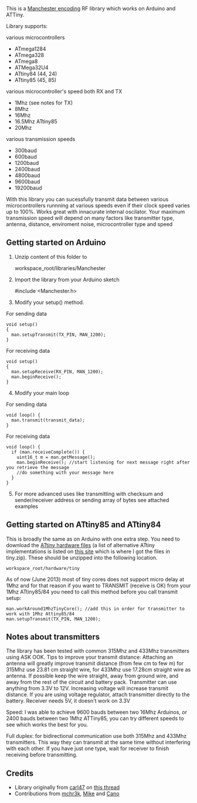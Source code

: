 This is a [Manchester encoding](http://en.wikipedia.org/wiki/Manchester_code) RF library which works on Arduino and ATTiny.

Library supports:

various microcontrollers 
* ATmega1284
* ATmega328
* ATmega8
* ATMega32U4
* ATtiny84 (44, 24)
* ATtiny85 (45, 85)

various microcontroller's speed both RX and TX
* 1Mhz (see notes for TX)
* 8Mhz
* 16Mhz
* 16.5Mhz ATtiny85
* 20Mhz

various transmission speeds
* 300baud
* 600baud
* 1200baud
* 2400baud
* 4800baud
* 9600baud
* 19200baud

With this library you can sucessfully transmit data between various microcontrollers 
runnning at various speeds even if their clock speed varies up to 100%. 
Works great with innacurate internal oscilator.
Your maximum transmission speed will depend on many factors like transmitter type, 
antenna, distance, enviroment noise, microcontroller type and speed

Getting started on Arduino
------

1) Unzip content of this folder to 

    workspace_root/libraries/Manchester
    
2) Import the library from your Arduino sketch

    #include <Manchester.h>
    
3) Modify your setup() method.

For sending data

    void setup()
    {
      man.setupTransmit(TX_PIN, MAN_1200);
    }

For receiving data
    
    void setup()
    {
      man.setupReceive(RX_PIN, MAN_1200);
      man.beginReceive();
    }
    
4) Modify your main loop

For sending data

    void loop() {
      man.transmit(transmit_data);
    }
  
For receiving data

    void loop() {
      if (man.receiveComplete()) {
        uint16_t m = man.getMessage();
        man.beginReceive(); //start listening for next message right after you retrieve the message
        //do something with your message here
      }
    }  
  
5) For more advanced uses like transmitting with checksum and sender/receiver address or sending array of bytes see attached examples  
    
Getting started on ATtiny85 and ATtiny84
------

This is broadly the same as on Arduino with one extra step. You need to download the 
[ATtiny hardware files](https://github.com/downloads/mchr3k/arduino-libs-manchester/tiny.zip) (a list of
alternative ATtiny implementations is listed on [this site](http://code.google.com/p/arduino-tiny/) which
is where I got the files in tiny.zip).
These should be unzipped into the following location.

    workspace_root/hardware/tiny
    
As of now (June 2013) most of tiny cores does not support micro delay at 1Mhz and for that reason
if you want to TRANSMIT (receive is OK) from your 1Mhz ATtiny85/84 you need to call this method
before you call transmit setup:

    man.workAround1MhzTinyCore(); //add this in order for transmitter to work with 1Mhz Attiny85/84
    man.setupTransmit(TX_PIN, MAN_1200);

Notes about transmitters
------

The library has been tested with common 315Mhz and 433Mhz transmitters using ASK OOK.
Tips to improve your transmit distance:
Attaching an antenna will greatly improve transmit distance (from few cm to few m)
for 315Mhz use 23.81 cm straight wire, for 433Mhz use 17.28cm straight wire as antenna.
If possible keep the wire straight, away from ground wire, and away from the rest of the circuit
and battery pack.
Transmitter can use anything from 3.3V to 12V. Increasing voltage will increase transmit
distance. If you are using voltage regulator, attach transmitter directly to the battery.
Receiver needs 5V, it doesn't work on 3.3V

Speed: I was able to achieve 9600 bauds between two 16Mhz Arduinos, 
or 2400 bauds between two 1Mhz ATTiny85, you can try different speeds to see which works 
the best for you.

Full duplex: for bidirectional communication use both 315Mhz and 433Mhz transmitters.
This way they can transmit at the same time without interfering with each other. If you have 
just one type, wait for receiver to finish receiving before transmitting. 

Credits
------

* Library originally from [carl47](http://arduino.cc/forum/index.php?action=profile;u=14566) on 
[this thread](http://arduino.cc/forum/index.php/topic,63755.0.html)
* Contributions from [mchr3k](http://mchr3k-arduino.blogspot.com/), 
[Mike](https://github.com/MichaelBell/Arduino-sketches) and
[Cano](https://github.com/cano64)
